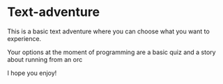 # Text-adventure


This is a basic text adventure where you can choose what you want to experience.

Your options at the moment of programming are a basic quiz and a story about running from an orc

I hope you enjoy!
